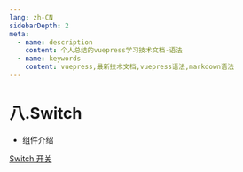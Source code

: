 ```yaml
---
lang: zh-CN
sidebarDepth: 2
meta:
  - name: description
    content: 个人总结的vuepress学习技术文档-语法
  - name: keywords
    content: vuepress,最新技术文档,vuepress语法,markdown语法
---
```


# 八.Switch

- 组件介绍

[Switch 开关](https://element-plus.gitee.io/#/zh-CN/component/switch)
